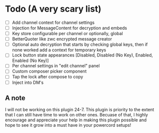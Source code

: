 # Todo (A very scary list)

 - [ ] Add channel context for channel settings
 - [ ] Injection for MessageContent for decryption and embeds
 - [ ] Key store configurable per channel or optionally, global
 - [ ] BetterQuoter like zwc encrypted message creator
 - [ ] Optional auto decryption that starts by checking global keys, then if none worked add a context for temporary keys
 - [ ] Lock button state appearances \[Disabled, Disabled (No Key), Enabled, Enabled (No Key)]
 - [ ] Per channel settings in "edit channel" panel
 - [ ] Custom composer picker component
 - [ ] Tap the lock after compose to copy
 - [ ] Inject into DM's

 ## A note
 I will not be working on this plugin 24-7. This plugin is priority to the extent that I can still have time to work on other ones. Becuase of that, I highly encourage and appreciate your help in making this plugin possible and hope to see it grow into a must have in your powercord setups!
